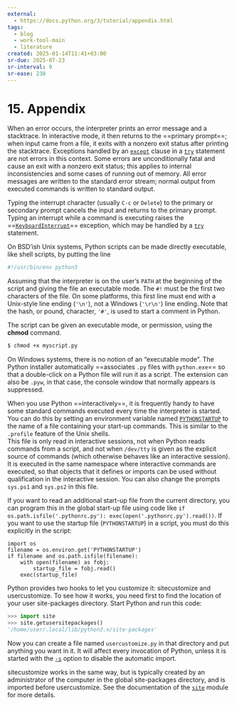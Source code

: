 ```yaml
---
external:
  - https://docs.python.org/3/tutorial/appendix.html
tags:
  - blog
  - work-tool-main
  - literature
created: 2025-01-14T11:41+03:00
sr-due: 2025-07-23
sr-interval: 9
sr-ease: 238
---
```


# 15. Appendix

When an error occurs, the interpreter prints an error message and a stacktrace. In interactive mode, it then returns to the ==primary prompt==; when input came from a file, it exits with a nonzero exit status after printing the stacktrace. Exceptions handled by an [`except`](https://docs.python.org/3/reference/compound_stmts.html#except) clause in a [`try`](https://docs.python.org/3/reference/compound_stmts.html#try) statement are not errors in this context. Some errors are unconditionally fatal and cause an exit with a nonzero exit status; this applies to internal inconsistencies and some cases of running out of memory. All error messages are written to the standard error stream; normal output from executed commands is written to standard output.

Typing the interrupt character (usually `C-c` or `Delete`) to the primary or secondary prompt cancels the input and returns to the primary prompt. Typing an interrupt while a command is executing raises the ==[`KeyboardInterrupt`](https://docs.python.org/3/library/exceptions.html#KeyboardInterrupt)== exception, which may be handled by a [`try`](https://docs.python.org/3/reference/compound_stmts.html#try) statement.

On BSD’ish Unix systems, Python scripts can be made directly executable, like shell scripts, by putting the line
<br class="f">
```sh
#!/usr/bin/env python3
```
Assuming that the interpreter is on the user’s `PATH` at the beginning of the script and giving the file an executable mode. The `#!` must be the first two characters of the file. On some platforms, this first line must end with a Unix-style line ending (`'\n'`), not a Windows (`'\r\n'`) line ending. Note that the hash, or pound, character, `'#'`, is used to start a comment in Python.

The script can be given an executable mode, or permission, using the **chmod** command.
<br class="f">
```sh
$ chmod +x myscript.py
```

On Windows systems, there is no notion of an “executable mode”. The Python installer automatically ==associates `.py` files with `python.exe`== so that a double-click on a Python file will run it as a script. The extension can also be `.pyw`, in that case, the console window that normally appears is suppressed.

When you use Python ==interactively==, it is frequently handy to have some standard commands executed every time the interpreter is started. You can do this by setting an environment variable named [`PYTHONSTARTUP`](https://docs.python.org/3/using/cmdline.html#envvar-PYTHONSTARTUP) to the name of a file containing your start-up commands. This is similar to the `.profile` feature of the Unix shells.\
This file is only read in interactive sessions, not when Python reads commands from a script, and not when `/dev/tty` is given as the explicit source of commands (which otherwise behaves like an interactive session). It is executed in the same namespace where interactive commands are executed, so that objects that it defines or imports can be used without qualification in the interactive session. You can also change the prompts `sys.ps1` and `sys.ps2` in this file.

If you want to read an additional start-up file from the current directory, you can program this in the global start-up file using code like `if
os.path.isfile('.pythonrc.py'): exec(open('.pythonrc.py').read())`. If you want to use the startup file (`PYTHONSTARTUP`) in a script, you must do this explicitly in the script:
<br class="f">
```
import os
filename = os.environ.get('PYTHONSTARTUP')
if filename and os.path.isfile(filename):
    with open(filename) as fobj:
        startup_file = fobj.read()
    exec(startup_file)
```

Python provides two hooks to let you customize it: sitecustomize and usercustomize. To see how it works, you need first to find the location of your user site-packages directory. Start Python and run this code:

```python
>>> import site
>>> site.getusersitepackages()
'/home/user/.local/lib/python3.x/site-packages'
```

Now you can create a file named `usercustomize.py` in that directory and put anything you want in it. It will affect every invocation of Python, unless it is started with the [`-s`](https://docs.python.org/3/tutorial/appendix.html../using/cmdline.html#cmdoption-s) option to disable the automatic import.

sitecustomize works in the same way, but is typically created by an administrator of the computer in the global site-packages directory, and is imported before usercustomize. See the documentation of the [`site`](https://docs.python.org/3/tutorial/appendix.html../library/site.html#module-site "site: Module responsible for site-specific configuration.") module for more details.